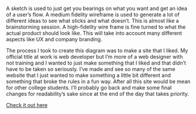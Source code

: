 A sketch is used to just get you bearings on what you want and get an idea of a user’s flow. A medium fidelity wireframe is used to generate a lot of different ideas to see what sticks and what doesn’t. This is almost like a brainstorming session. A high-fidelity wire frame is fine turned to what the actual product should look like. This will take into account many different aspects like UX and company branding. 

The process I took to create this diagram was to make a site that I liked. My official title at work is web developer but I’m more of a web designer with not training and I wanted to just make something that I liked and that didn’t have to be taken so seriously. I’ve made and see so many of the same website that I just wanted to make something a little bit different and something that broke the rules in a fun way. After all this site would be mean for other college students. I’ll probably go back and make some final changes for readability’s sake since at the end of the day that takes priority.

<a href="https://www.figma.com/file/Rt4PsTviQSxsHpRcymBIuL/BrainRot?node-id=0%3A1&t=kwXG4cudVYP340RX-1" rel="noreferrer noopener" >Check it out here</a>
